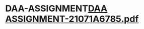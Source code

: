 # DAA-ASSIGNMENT[DAA ASSIGNMENT-21071A6785.pdf](https://github.com/varungajula7/DAA-ASSIGNMENT/files/10202443/DAA.ASSIGNMENT-21071A6785.pdf)
